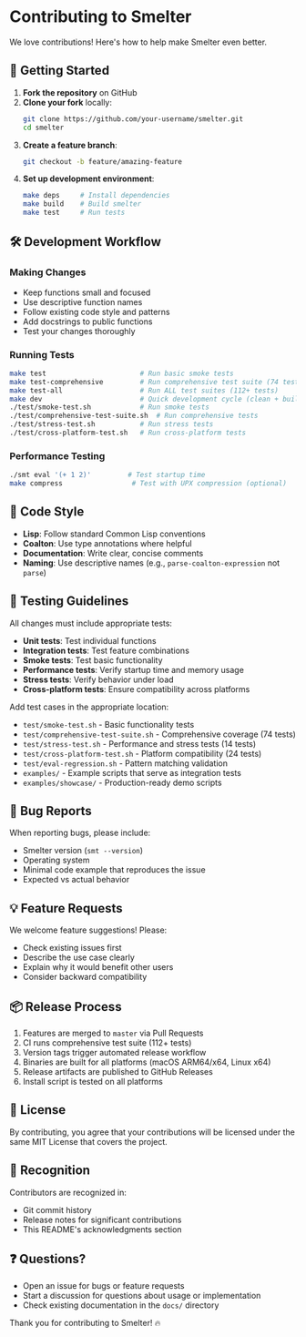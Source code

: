 # Contributing to Smelter

We love contributions! Here's how to help make Smelter even better.

## 🚀 Getting Started

1. **Fork the repository** on GitHub
2. **Clone your fork** locally:
   ```bash
   git clone https://github.com/your-username/smelter.git
   cd smelter
   ```
3. **Create a feature branch**:
   ```bash
   git checkout -b feature/amazing-feature
   ```
4. **Set up development environment**:
   ```bash
   make deps     # Install dependencies
   make build    # Build smelter
   make test     # Run tests
   ```

## 🛠️ Development Workflow

### Making Changes
- Keep functions small and focused
- Use descriptive function names
- Follow existing code style and patterns
- Add docstrings to public functions
- Test your changes thoroughly

### Running Tests
```bash
make test                       # Run basic smoke tests
make test-comprehensive         # Run comprehensive test suite (74 tests)
make test-all                   # Run ALL test suites (112+ tests)
make dev                        # Quick development cycle (clean + build + test)
./test/smoke-test.sh            # Run smoke tests
./test/comprehensive-test-suite.sh  # Run comprehensive tests
./test/stress-test.sh           # Run stress tests
./test/cross-platform-test.sh   # Run cross-platform tests
```

### Performance Testing
```bash
./smt eval '(+ 1 2)'         # Test startup time
make compress                 # Test with UPX compression (optional)
```

## 📝 Code Style

- **Lisp**: Follow standard Common Lisp conventions
- **Coalton**: Use type annotations where helpful
- **Documentation**: Write clear, concise comments
- **Naming**: Use descriptive names (e.g., `parse-coalton-expression` not `parse`)

## 🧪 Testing Guidelines

All changes must include appropriate tests:

- **Unit tests**: Test individual functions
- **Integration tests**: Test feature combinations
- **Smoke tests**: Test basic functionality
- **Performance tests**: Verify startup time and memory usage
- **Stress tests**: Verify behavior under load
- **Cross-platform tests**: Ensure compatibility across platforms

Add test cases in the appropriate location:
- `test/smoke-test.sh` - Basic functionality tests
- `test/comprehensive-test-suite.sh` - Comprehensive coverage (74 tests)
- `test/stress-test.sh` - Performance and stress tests (14 tests)
- `test/cross-platform-test.sh` - Platform compatibility (24 tests)
- `test/eval-regression.sh` - Pattern matching validation
- `examples/` - Example scripts that serve as integration tests
- `examples/showcase/` - Production-ready demo scripts

## 🐛 Bug Reports

When reporting bugs, please include:
- Smelter version (`smt --version`)
- Operating system
- Minimal code example that reproduces the issue
- Expected vs actual behavior

## 💡 Feature Requests

We welcome feature suggestions! Please:
- Check existing issues first
- Describe the use case clearly
- Explain why it would benefit other users
- Consider backward compatibility

## 📦 Release Process

1. Features are merged to `master` via Pull Requests
2. CI runs comprehensive test suite (112+ tests)
3. Version tags trigger automated release workflow
4. Binaries are built for all platforms (macOS ARM64/x64, Linux x64)
5. Release artifacts are published to GitHub Releases
6. Install script is tested on all platforms

## 📜 License

By contributing, you agree that your contributions will be licensed under the same MIT License that covers the project.

## 🙏 Recognition

Contributors are recognized in:
- Git commit history
- Release notes for significant contributions
- This README's acknowledgments section

## ❓ Questions?

- Open an issue for bugs or feature requests
- Start a discussion for questions about usage or implementation
- Check existing documentation in the `docs/` directory

Thank you for contributing to Smelter! 🔥